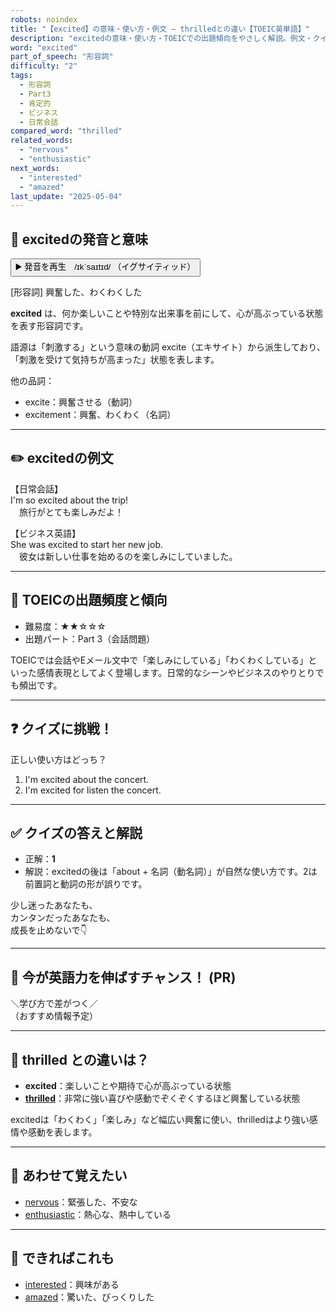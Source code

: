 ```yaml
---
robots: noindex
title: "【excited】の意味・使い方・例文 ― thrilledとの違い【TOEIC英単語】"
description: "excitedの意味・使い方・TOEICでの出題傾向をやさしく解説。例文・クイズ付きでthrilledとの違いもわかりやすく学べます。"
word: "excited"
part_of_speech: "形容詞"
difficulty: "2"
tags:
  - 形容詞
  - Part3
  - 肯定的
  - ビジネス
  - 日常会話
compared_word: "thrilled"
related_words:
  - "nervous"
  - "enthusiastic"
next_words:
  - "interested"
  - "amazed"
last_update: "2025-05-04"
---
```


## 🔰 excitedの発音と意味

<button class="play-audio" onclick="playTTS('excited')">
  <span class="play-audio-main">
    ▶️ 発音を再生　/ɪkˈsaɪtɪd/
  </span>
  <span class="play-audio-sub">
    （イグサイティッド）
  </span>
</button>

[形容詞] 興奮した、わくわくした

**excited** は、何か楽しいことや特別な出来事を前にして、心が高ぶっている状態を表す形容詞です。

語源は「刺激する」という意味の動詞 excite（エキサイト）から派生しており、「刺激を受けて気持ちが高まった」状態を表します。

他の品詞：  
- excite：興奮させる（動詞）
- excitement：興奮、わくわく（名詞）

---

## ✏️ excitedの例文

【日常会話】  
I'm so excited about the trip!  
　旅行がとても楽しみだよ！

【ビジネス英語】  
She was excited to start her new job.  
　彼女は新しい仕事を始めるのを楽しみにしていました。

---

## 🎯 TOEICの出題頻度と傾向

- 難易度：★★☆☆☆
- 出題パート：Part 3（会話問題）

TOEICでは会話やEメール文中で「楽しみにしている」「わくわくしている」といった感情表現としてよく登場します。日常的なシーンやビジネスのやりとりでも頻出です。

---

## ❓ クイズに挑戦！

正しい使い方はどっち？

1. I'm excited about the concert.  
2. I'm excited for listen the concert.

---

## ✅ クイズの答えと解説

- 正解：**1**
- 解説：excitedの後は「about + 名詞（動名詞）」が自然な使い方です。2は前置詞と動詞の形が誤りです。

少し迷ったあなたも、  
カンタンだったあなたも、  
成長を止めないで👇️

---

## 🚀 今が英語力を伸ばすチャンス！ (PR)

<div class="info-center">
＼学び方で差がつく／<br>  
（おすすめ情報予定）
</div>

---

## 🤔  thrilled との違いは？

- **excited**：楽しいことや期待で心が高ぶっている状態
- **[thrilled](/word/thrilled/)**：非常に強い喜びや感動でぞくぞくするほど興奮している状態

excitedは「わくわく」「楽しみ」など幅広い興奮に使い、thrilledはより強い感情や感動を表します。

---

## 🧩 あわせて覚えたい

- [nervous](/word/nervous/)：緊張した、不安な
- [enthusiastic](/word/enthusiastic/)：熱心な、熱中している

---

## 📖 できればこれも

- [interested](/word/interested/)：興味がある
- [amazed](/word/amazed/)：驚いた、びっくりした

<!-- cvid: aid22_bid15 -->
